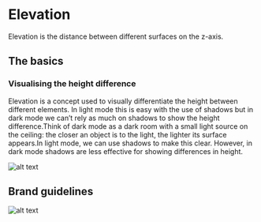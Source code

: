 # Elevation
Elevation is the distance between different surfaces on the z-axis.

## The basics
### Visualising the height difference
Elevation is a concept used to visually differentiate the height between different elements. In light mode this is easy with the use of shadows but in dark mode we can’t rely as much on shadows to show the height difference.Think of dark mode as a dark room with a small light source on the ceiling: the closer an object is to the light, the lighter its surface appears.In light mode, we can use shadows to make this clear. However, in dark mode shadows are less effective for showing differences in height.

![alt text](https://i.imgur.com/OvMZBs9.jpg)

## Brand guidelines
![alt text](https://i.imgur.com/OvMZBs9.jpg)